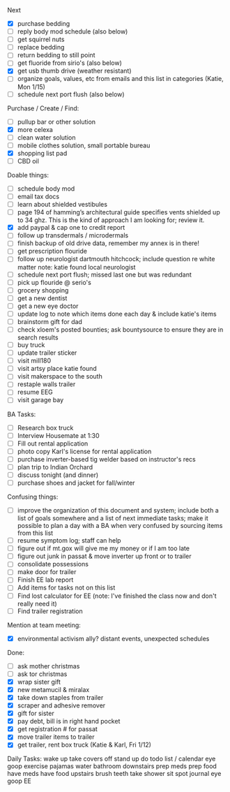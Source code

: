 Next
- [X] purchase bedding
- [ ] reply body mod schedule (also below)
- [ ] get squirrel nuts
- [ ] replace bedding
- [ ] return bedding to still point
- [ ] get fluoride from sirio's (also below)
- [X] get usb thumb drive (weather resistant)
- [ ] organize goals, values, etc from emails and this list in categories (Katie, Mon 1/15)
- [ ] schedule next port flush (also below)

Purchase / Create / Find:
- [ ] pullup bar or other solution
- [X] more celexa
- [ ] clean water solution
- [ ] mobile clothes solution, small portable bureau
- [X] shopping list pad
- [ ] CBD oil

Doable things:
- [ ] schedule body mod
- [ ] email tax docs
- [ ] learn about shielded vestibules
- [ ] page 194 of hamming’s architectural guide specifies vents shielded up to 34 ghz.  This is the kind of approach I am looking for; review it.
- [X] add paypal & cap one to credit report
- [ ] follow up transdermals / microdermals
- [ ] finish backup of old drive data, remember my annex is in there!
- [ ] get prescription flouride
- [ ] follow up neurologist dartmouth hitchcock; include question re white matter
      note: katie found local neurologist
- [ ] schedule next port flush; missed last one but was redundant
- [ ] pick up flouride @ serio's
- [ ] grocery shopping
- [ ] get a new dentist
- [ ] get a new eye doctor
- [ ] update log to note which items done each day & include katie's items
- [ ] brainstorm gift for dad
- [ ] check xloem's posted bounties; ask bountysource to ensure they are in search results
- [ ] buy truck
- [ ] update trailer sticker
- [ ] visit mill180
- [ ] visit artsy place katie found
- [ ] visit makerspace to the south
- [ ] restaple walls trailer
- [ ] resume EEG
- [ ] visit garage bay

BA Tasks:
- [ ] Research box truck
- [ ] Interview Housemate at 1:30
- [ ] Fill out rental application
- [ ] photo copy Karl's license for rental application
- [ ] purchase inverter-based tig welder based on instructor's recs
- [ ] plan trip to Indian Orchard
- [ ] discuss tonight (and dinner)
- [ ] purchase shoes and jacket for fall/winter 

Confusing things:
- [ ] improve the organization of this document and system; include both a list of goals somewhere and a list of next immediate tasks; make it possible to plan a day with a BA when very confused by sourcing items from this list
- [ ] resume symptom log; staff can help
- [ ] figure out if mt.gox will give me my money or if I am too late
- [ ] figure out junk in passat & move inverter up front or to trailer
- [ ] consolidate possessions
- [ ] make door for trailer
- [ ] Finish EE lab report
- [ ] Add items for tasks not on this list
- [ ] Find lost calculator for EE (note: I've finished the class now and don't really need it)
- [ ] Find trailer registration

Mention at team meeting:
- [X] environmental activism ally?  distant events, unexpected schedules

Done:
- [ ] ask mother christmas
- [ ] ask tor christmas
- [X] wrap sister gift
- [X] new metamucil & miralax
- [X] take down staples from trailer
- [X] scraper and adhesive remover
- [X] gift for sister
- [X] pay debt, bill is in right hand pocket
- [X] get registration # for passat
- [X] move trailer items to trailer
- [X] get trailer, rent box truck (Katie & Karl, Fri 1/12)

Daily Tasks:
wake up
take covers off
stand up 
do todo list / calendar
eye goop
exercise
pajamas
water
bathroom
downstairs
prep meds
prep food
have meds
have food
upstairs
brush teeth
take shower
sit spot
journal
eye goop
EE
